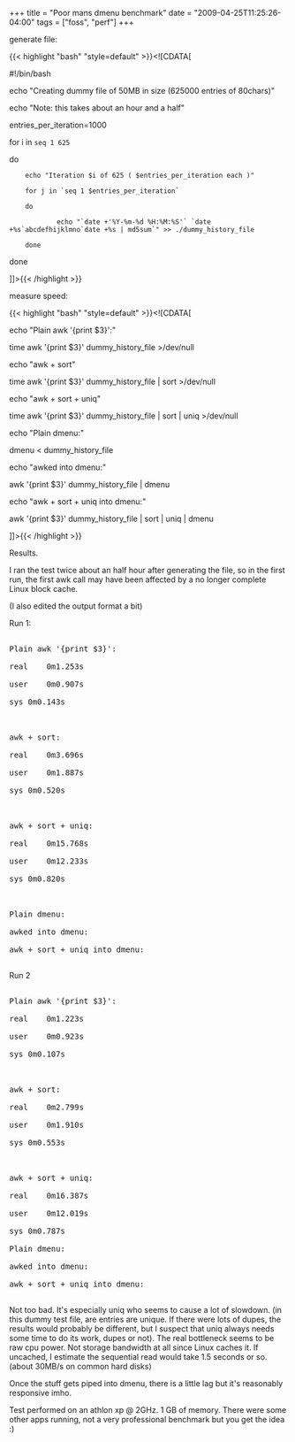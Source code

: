 +++
title = "Poor mans dmenu benchmark"
date = "2009-04-25T11:25:26-04:00"
tags = ["foss", "perf"]
+++
<!--more-->

<p>generate file:</p>

{{< highlight "bash" "style=default" >}}<![CDATA[

#!/bin/bash

echo "Creating dummy file of 50MB in size (625000 entries of 80chars)"

echo "Note: this takes about an hour and a half"

entries_per_iteration=1000

for i in `seq 1 625`

do

        echo "Iteration $i of 625 ( $entries_per_iteration each )"

        for j in `seq 1 $entries_per_iteration`

        do

                echo "`date +'%Y-%m-%d %H:%M:%S'` `date +%s`abcdefhijklmno`date +%s | md5sum`" >> ./dummy_history_file

        done

done

]]>{{< /highlight >}}<p>measure speed:</p>

{{< highlight "bash" "style=default" >}}<![CDATA[

echo "Plain awk '{print \$3}':"

time awk '{print $3}' dummy_history_file >/dev/null



echo "awk + sort"

time awk '{print $3}' dummy_history_file | sort >/dev/null

echo "awk + sort + uniq"

time awk '{print $3}' dummy_history_file | sort | uniq >/dev/null



echo "Plain dmenu:"

dmenu < dummy_history_file

echo "awked into dmenu:"

awk '{print $3}' dummy_history_file | dmenu

echo "awk + sort + uniq into dmenu:"

awk '{print $3}' dummy_history_file | sort | uniq | dmenu

]]>{{< /highlight >}}<p>

Results.<br />

I ran the test twice about an half hour after generating the file, so in the first run, the first awk call may have been affected by a no longer complete Linux block cache.<br />

(I also edited the output format a bit)<br />

Run 1:</p>

<pre>

Plain awk '{print $3}':

real	0m1.253s

user	0m0.907s

sys	0m0.143s



awk + sort:

real	0m3.696s

user	0m1.887s

sys	0m0.520s



awk + sort + uniq:

real	0m15.768s

user	0m12.233s

sys	0m0.820s



Plain dmenu:

awked into dmenu:

awk + sort + uniq into dmenu:

</pre><p>Run 2</p>

<pre>

Plain awk '{print $3}':

real	0m1.223s

user	0m0.923s

sys	0m0.107s



awk + sort:

real	0m2.799s

user	0m1.910s

sys	0m0.553s



awk + sort + uniq:

real	0m16.387s

user	0m12.019s

sys	0m0.787s

Plain dmenu:

awked into dmenu:

awk + sort + uniq into dmenu:

</pre><p>Not too bad.  It's especially uniq who seems to cause a lot of slowdown.  (in this dummy test file, are entries are unique. If there were lots of dupes, the results would probably be different, but I suspect that uniq always needs some time to do its work, dupes or not).  The real bottleneck seems to be raw cpu power.  Not storage bandwidth at all since Linux caches it.  If uncached, I estimate the sequential read would take 1.5 seconds or so. (about 30MB/s on common hard disks)</p>

<p>Once the stuff gets piped into dmenu, there is a little lag but it's reasonably responsive imho.<br />

Test performed on an athlon xp @ 2GHz.  1 GB of memory.  There were some other apps running, not a very professional benchmark but you get the idea :)</p>

